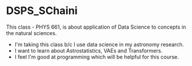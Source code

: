# DSPS_SChaini

This class - PHYS 661, is about application of Data Science to concepts in the natural sciences.

- I'm taking this class b/c I use data science in my astronomy research.
- I want to learn about Astrostatistics, VAEs and Transformers.
- I feel I'm good at programming which will be helpful for this course.

